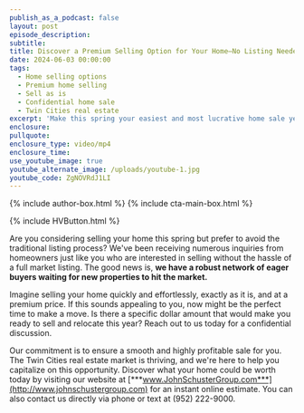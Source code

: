 ```yaml
---
publish_as_a_podcast: false
layout: post
episode_description:
subtitle:
title: Discover a Premium Selling Option for Your Home—No Listing Needed
date: 2024-06-03 00:00:00
tags:
  - Home selling options
  - Premium home selling
  - Sell as is
  - Confidential home sale
  - Twin Cities real estate
excerpt: 'Make this spring your easiest and most lucrative home sale yet. '
enclosure:
pullquote:
enclosure_type: video/mp4
enclosure_time:
use_youtube_image: true
youtube_alternate_image: /uploads/youtube-1.jpg
youtube_code: ZgNOVRdJ1LI
---
```


{% include author-box.html %}
{% include cta-main-box.html %}

{% include HVButton.html %}

Are you considering selling your home this spring but prefer to avoid the traditional listing process? We've been receiving numerous inquiries from homeowners just like you who are interested in selling without the hassle of a full market listing. The good news is, **we have a robust network of eager buyers waiting for new properties to hit the market.**

Imagine selling your home quickly and effortlessly, exactly as it is, and at a premium price. If this sounds appealing to you, now might be the perfect time to make a move. Is there a specific dollar amount that would make you ready to sell and relocate this year? Reach out to us today for a confidential discussion.

Our commitment is to ensure a smooth and highly profitable sale for you. The Twin Cities real estate market is thriving, and we're here to help you capitalize on this opportunity. Discover what your home could be worth today by visiting our website at [***www.JohnSchusterGroup.com***](http://www.johnschustergroup.com) for an instant online estimate. You can also contact us directly via phone or text at (952) 222-9000.